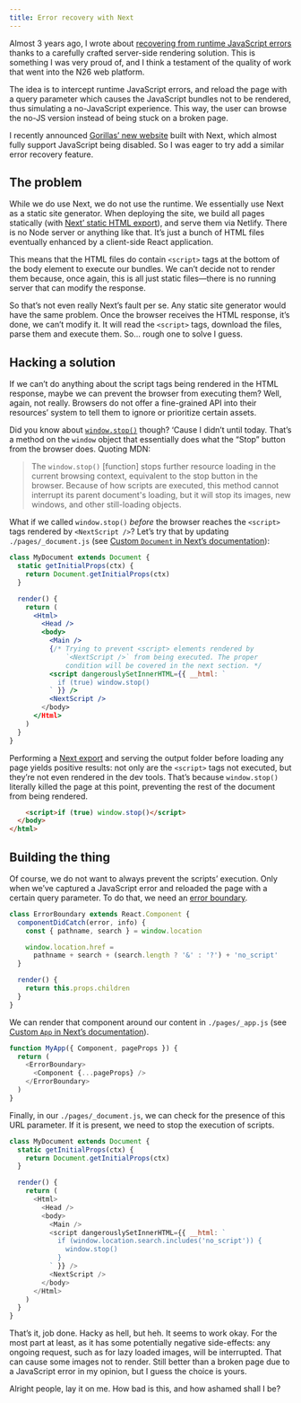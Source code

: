 ```yaml
---
title: Error recovery with Next
---
```


Almost 3 years ago, I wrote about [recovering from runtime JavaScript errors](/2018/08/13/recovering-from-javascript-errors/) thanks to a carefully crafted server-side rendering solution. This is something I was very proud of, and I think a testament of the quality of work that went into the N26 web platform.

The idea is to intercept runtime JavaScript errors, and reload the page with a query parameter which causes the JavaScript bundles not to be rendered, thus simulating a no-JavaScript experience. This way, the user can browse the no-JS version instead of being stuck on a broken page.

I recently announced [Gorillas’ new website](https://gorillas.io) built with Next, which almost fully support JavaScript being disabled. So I was eager to try add a similar error recovery feature.

## The problem

While we do use Next, we do not use the runtime. We essentially use Next as a static site generator. When deploying the site, we build all pages statically (with [Next’ static HTML export](https://nextjs.org/docs/advanced-features/static-html-export)), and serve them via Netlify. There is no Node server or anything like that. It’s just a bunch of HTML files eventually enhanced by a client-side React application.

This means that the HTML files do contain `<script>` tags at the bottom of the body element to execute our bundles. We can’t decide not to render them because, once again, this is all just static files—there is no running server that can modify the response.

So that’s not even really Next’s fault per se. Any static site generator would have the same problem. Once the browser receives the HTML response, it’s done, we can’t modify it. It will read the `<script>` tags, download the files, parse them and execute them. So… rough one to solve I guess.

## Hacking a solution

If we can’t do anything about the script tags being rendered in the HTML response, maybe we can prevent the browser from executing them? Well, again, not really. Browsers do not offer a fine-grained API into their resources’ system to tell them to ignore or prioritize certain assets.

Did you know about [`window.stop()`](https://developer.mozilla.org/en-US/docs/Web/API/Window/stop) though? ‘Cause I didn’t until today. That’s a method on the `window` object that essentially does what the “Stop” button from the browser does. Quoting MDN:

> The `window.stop()` [function] stops further resource loading in the current browsing context, equivalent to the stop button in the browser. Because of how scripts are executed, this method cannot interrupt its parent document's loading, but it will stop its images, new windows, and other still-loading objects.

What if we called `window.stop()` _before_ the browser reaches the `<script>` tags rendered by `<NextScript />`? Let’s try that by updating `./pages/_document.js` (see [Custom `Document` in Next’s documentation](https://nextjs.org/docs/advanced-features/custom-document)):

```jsx
class MyDocument extends Document {
  static getInitialProps(ctx) {
    return Document.getInitialProps(ctx)
  }

  render() {
    return (
      <Html>
        <Head />
        <body>
          <Main />
          {/* Trying to prevent <script> elements rendered by
              `<NextScript />` from being executed. The proper
              condition will be covered in the next section. */
          <script dangerouslySetInnerHTML={​{ __html: `
            if (true) window.stop()
          ` }} />
          <NextScript />
        </body>
      </Html>
    )
  }
}
```

Performing a [Next export](https://nextjs.org/docs/advanced-features/static-html-export) and serving the output folder before loading any page yields positive results: not only are the `<script>` tags not executed, but they’re not even rendered in the dev tools. That’s because `window.stop()` literally killed the page at this point, preventing the rest of the document from being rendered.

```html
    <script>if (true) window.stop()</script>
  </body>
</html>
```

## Building the thing

Of course, we do not want to always prevent the scripts’ execution. Only when we’ve captured a JavaScript error and reloaded the page with a certain query parameter. To do that, we need an [error boundary](https://reactjs.org/docs/error-boundaries.html).

```js
class ErrorBoundary extends React.Component {
  componentDidCatch(error, info) {
    const { pathname, search } = window.location

    window.location.href =
      pathname + search + (search.length ? '&' : '?') + 'no_script'
  }

  render() {
    return this.props.children
  }
}
```

We can render that component around our content in `./pages/_app.js` (see [Custom `App` in Next’s documentation](https://nextjs.org/docs/advanced-features/custom-app)).

```js
function MyApp({ Component, pageProps }) {
  return (
    <ErrorBoundary>
      <Component {...pageProps} />
    </ErrorBoundary>
  )
}
```

Finally, in our `./pages/_document.js`, we can check for the presence of this URL parameter. If it is present, we need to stop the execution of scripts.

```js
class MyDocument extends Document {
  static getInitialProps(ctx) {
    return Document.getInitialProps(ctx)
  }

  render() {
    return (
      <Html>
        <Head />
        <body>
          <Main />
          <script dangerouslySetInnerHTML={​{ __html: `
            if (window.location.search.includes('no_script')) {
              window.stop()
            }
          ` }} />
          <NextScript />
        </body>
      </Html>
    )
  }
}
```

That’s it, job done. Hacky as hell, but heh. It seems to work okay. For the most part at least, as it has some potentially negative side-effects: any ongoing request, such as for lazy loaded images, will be interrupted. That can cause some images not to render. Still better than a broken page due to a JavaScript error in my opinion, but I guess the choice is yours.

Alright people, lay it on me. How bad is this, and how ashamed shall I be?
